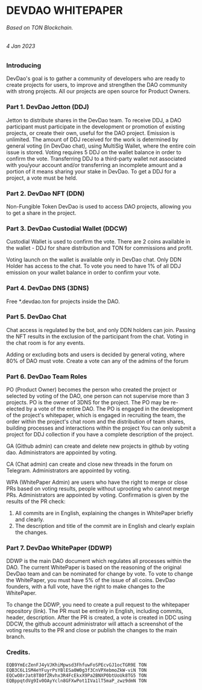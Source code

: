 # DEVDAO WHITEPAPER
###### Based on TON Blockchain.
###### 4 Jan 2023

### Introducing
DevDao's goal is to gather a community of developers who are ready to create projects for users, to improve and strengthen the DAO community with strong projects. All our projects are open source for Product Owners.

### Part 1. DevDao Jetton (DDJ)
Jetton to distribute shares in the DevDao team. To receive DDJ, a DAO participant must participate in the development or promotion of existing projects, or create their own, useful for the DAO project. Emission is unlimited.
The amount of DDJ received for the work is determined by general voting (in DevDao chat), using MultiSig Wallet, where the entire coin issue is stored.  Voting requires 5 DDJ on the wallet balance in order to confirm the vote. Transferring DDJ to a third-party wallet not associated with you/your account and/or transferring an incomplete amount and a portion of it means sharing your stake in DevDao. To get a DDJ for a project, a vote must be held.

### Part 2. DevDao NFT (DDN)
Non-Fungible Token DevDao is used to access DAO projects, allowing you to get a share in the project.

### Part 3. DevDao Custodial Wallet (DDCW)
Custodial Wallet is used to confirm the vote. There are 2 coins available in the wallet - DDJ for share distribution and TON for commissions and profit.

Voting launch on the wallet is available only in DevDao chat. Only DDN Holder has access to the chat. To vote you need to have 1% of all DDJ emission on your wallet balance in order to confirm your vote.

### Part 4. DevDao DNS (3DNS)
Free *.devdao.ton for projects inside the DAO.

### Part 5. DevDao Chat
Chat access is regulated by the bot, and only DDN holders can join. Passing the NFT results in the exclusion of the participant from the chat. Voting in the chat room is for any events.

Adding or excluding bots and users is decided by general voting, where 80% of DAO must vote. Create a vote can any of the admins of the forum

### Part 6. DevDao Team Roles
РО (Product Owner) becomes the person who created the project or selected by voting of the DAO, one person can not supervise more than 3 projects. PO is the owner of 3DNS for the project. The PO may be re-elected by a vote of the entire DAO. The PO is engaged in the development of the project's whitepaper, which is engaged in recruiting the team, the order within the project's chat room and the distribution of team shares, building processes and interactions within the project You can only submit a project for DDJ collection if you have a complete description of the project.

GA (Github admin) can create and delete new projects in github by voting dao. Administrators are appointed by voting.

CA (Chat admin) can create and close new threads in the forum on Telegram. Administrators are appointed by voting.

WPA (WhitePaper Admin) are users who have the right to merge or close PRs based on voting results, people without uprooting who cannot merge PRs. Administrators are appointed by voting.
Confirmation is given by the results of the PR check:
1. All commits are in English, explaining the changes in WhitePaper briefly and clearly.
2. The description and title of the commit are in English and clearly explain the changes.

### Part 7. DevDao WhitePaper (DDWP)
DDWP is the main DAO document which regulates all processes within the DAO.
The current WhitePaper is based on the reasoning of the original DevDao team and can be nominated for change by vote. To vote to change the WhitePaper, you must have 5% of the issue of all coins.
DevDao founders, with a full vote, have the right to make changes to the WhitePaper.

To change the DDWP, you need to create a pull request to the whitepaper repository (link). The PR must be entirely in English, including commits, header, description. After the PR is created, a vote is created in DDC using DDCW, the github account administrator will attach a screenshot of the voting results to the PR and close or publish the changes to the main branch.

### Credits.
`EQB9YmEcZenFJ4yVJKhiMpwsd3FhfuwFoSPEcvGJ1ocTGR9E TON`
`EQB3C6L1SM4eYFuyrPsYBlESa0W0g3f3CnVPXebmoZkW-viN TON`
`EQCwO8rJat8T80fZRvhx3R4FcEkxX9Pa2BNXP0btUoUk8TG5 TON`
`EQBppqtdVg9Iv0OAyYcln8GFXwPot1IVa1lT5maP_zwz9dmN TON`
